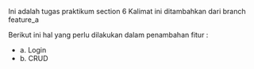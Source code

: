 Ini adalah tugas praktikum section 6
Kalimat ini ditambahkan dari branch feature_a

Berikut ini hal yang perlu dilakukan dalam penambahan fitur :
* a. Login
* b. CRUD
